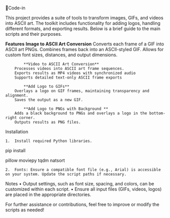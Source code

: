 Code-in

This project provides a suite of tools to transform images, GIFs, and videos into ASCII art. The toolkit includes functionality for adding logos, handling different formats, and exporting results. Below is a brief guide to the main scripts and their purposes.

**Features**
		**Image to ASCII Art Conversion**
		Converts each frame of a GIF into ASCII art PNGs.
		Combines frames back into an ASCII-styled GIF.
		Allows for custom font sizes, distances, and output dimensions.

	        **Video to ASCII Art Conversion**
		Processes videos into ASCII art frame sequences.
		Exports results as MP4 videos with synchronized audio 
		Supports detailed text-only ASCII frame exports 

	        **Add Logo to GIFs** 
		Overlays a logo on GIF frames, maintaining transparency and alignment.
		Saves the output as a new GIF.

	        **Add Logo to PNGs with Background **
		Adds a black background to PNGs and overlays a logo in the bottom-right corner.
		Outputs results as PNG files.

Installation

	1.	Install required Python libraries.

pip install 

pillow 
moviepy 
tqdm 
natsort

	2.	Fonts: Ensure a compatible font file (e.g., Arial) is accessible on your system. Update the script paths if necessary.

Notes
	•	Output settings, such as font size, spacing, and colors, can be customized within each script.
	•	Ensure all input files (GIFs, videos, logos) are placed in the appropriate directories.

For further assistance or contributions, feel free to improve or modify the scripts as needed!

